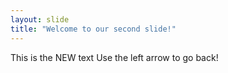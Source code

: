 ```yaml
---
layout: slide
title: "Welcome to our second slide!"
---
```

This is the NEW text
Use the left arrow to go back!
